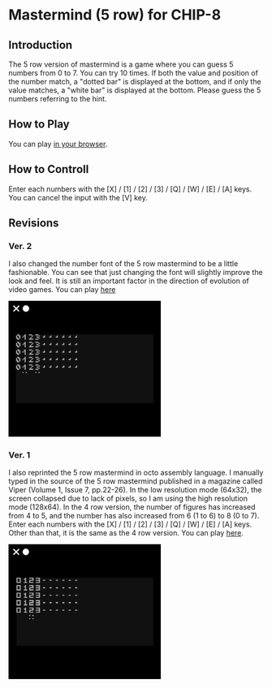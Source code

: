 # Mastermind (5 row) for CHIP-8

## Introduction

The 5 row version of mastermind is a game where you can guess 5 numbers from 0 to 7. 
You can try 10 times. 
If both the value and position of the number match, a "dotted bar" is displayed at the bottom, 
and if only the value matches, a "white bar" is displayed at the bottom. 
Please guess the 5 numbers referring to the hint.

## How to Play

You can play [in your browser](https://johnearnest.github.io/Octo/index.html?key=Lx6kulFm).

## How to Controll

Enter each numbers with the [X] / [1] / [2] / [3] / [Q] / [W] / [E] / [A] keys. 
You can cancel the input with the [V] key. 

## Revisions

### Ver. 2

I also changed the number font of the 5 row mastermind to be a little fashionable. 
You can see that just changing the font will slightly improve the look and feel. 
It is still an important factor in the direction of evolution of video games.
You can play [here](https://johnearnest.github.io/Octo/index.html?key=Lx6kulFm)

<img src="https://github.com/jay-kumogata/PyxelChip8/blob/main/games/screenshots/mastermind223.png" width="300">

### Ver. 1

I also reprinted the 5 row mastermind in octo assembly language. 
I manually typed in the source of the 5 row mastermind published in a magazine called Viper (Volume 1, Issue 7, pp.22-26). 
In the low resolution mode (64x32), the screen collapsed due to lack of pixels, so I am using the high resolution mode (128x64).
In the 4 row version, the number of figures has increased from 4 to 5, and the number has also increased from 6 (1 to 6) to 8 (0 to 7). 
Enter each numbers with the [X] / [1] / [2] / [3] / [Q] / [W] / [E] / [A] keys. 
Other than that, it is the same as the 4 row version.
You can play [here](https://johnearnest.github.io/Octo/index.html?key=rp9zbF4S).

<img src="https://github.com/jay-kumogata/PyxelChip8/blob/main/games/screenshots/mastermind213.png" width="300">

